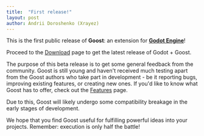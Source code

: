 ```yaml
---
title:  "First release!"
layout: post
author: Andrii Doroshenko (Xrayez)
---
```


This is the first public release of **Goost**: an extension for
[**Godot Engine**](https://godotengine.org/)!

<!--more-->

Proceed to the [Download](/download.html) page to get the latest release of
Godot + Goost.

The purpose of this beta release is to get some general feedback from the
community. Goost is still young and haven't received much testing apart from the
Goost authors who take part in development - be it reporting bugs, improving
existing features, or creating new ones. If you'd like to know what Goost has to
offer, check out the [Features](/features.html) page.

Due to this, Goost will likely undergo some compatibility breakage in the early
stages of development.

We hope that you find Goost useful for fulfilling powerful ideas into your
projects. Remember: execution is only half the battle!

